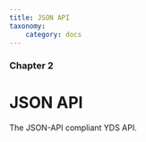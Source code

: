 ```yaml
---
title: JSON API
taxonomy:
    category: docs
---
```


### Chapter 2

# JSON API

The JSON-API compliant YDS API.

